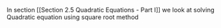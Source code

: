 In  section  [[Section 2.5  Quadratic Equations - Part I]]  we look  at solving  Quadratic equation using square root method 
